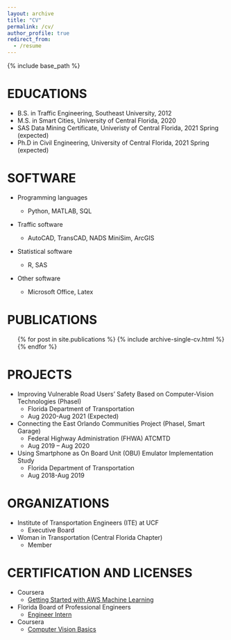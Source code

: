 ```yaml
---
layout: archive
title: "CV"
permalink: /cv/
author_profile: true
redirect_from:
  - /resume
---
```


{% include base_path %}

EDUCATIONS
======
* B.S. in Traffic Engineering, Southeast University, 2012
* M.S. in Smart Cities, University of Central Florida, 2020
* SAS Data Mining Certificate, Univeristy of Central Florida, 2021 Spring (expected)
* Ph.D in Civil Engineering, University of Central Florida, 2021 Spring (expected)

SOFTWARE
======
* Programming languages
  * Python, MATLAB, SQL
  
* Traffic software
  * AutoCAD, TransCAD, NADS MiniSim, ArcGIS
* Statistical software 
  * R, SAS
* Other software 
  * Microsoft Office, Latex



PUBLICATIONS
======
  <ul>{% for post in site.publications %}
    {% include archive-single-cv.html %}
  {% endfor %}</ul>
  
PROJECTS
======
* Improving Vulnerable Road Users’ Safety Based on Computer-Vision Technologies (PhaseⅠ) 
  * Florida Department of Transportation 
  * Aug 2020-Aug 2021 (Expected)
* Connecting the East Orlando Communities Project (PhaseⅠ, Smart Garage) 
  * Federal Highway Administration (FHWA) ATCMTD 
  * Aug 2019 – Aug 2020 
* Using Smartphone as On Board Unit (OBU) Emulator Implementation Study 
  * Florida Department of Transportation 
  * Aug 2018-Aug 2019

ORGANIZATIONS
======
* Institute of Transportation Engineers (ITE) at UCF 
  * Executive Board  
* Woman in Transportation (Central Florida Chapter) 
  * Member 
  

CERTIFICATION AND LICENSES 
======
* Coursera
  * [Getting Started with AWS Machine Learning](https://www.coursera.org/account/accomplishments/certificate/V9SA78DBNJ29)
* Florida Board of Professional Engineers 
  * [Engineer Intern](https://account.ncees.org/rn/2057425-1334109-c629ac6) 
* Coursera
  * [Computer Vision Basics](https://www.coursera.org/account/accomplishments/certificate/9QUHWSP55J23)